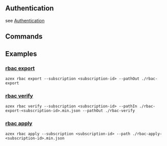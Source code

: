 ## Authentication

see [Authentication](/docs/authentication.md)

## Commands

## Examples

### [rbac export](/docs/commands/rbac/export.md)


```
azex rbac export --subscription <subscription-id> --pathOut ./rbac-export
```




### [rbac verify](/docs/commands/rbac/verify.md)


```
azex rbac verify --subscription <subscription-id> --pathIn ./rbac-export-<subscription-id>.min.json --pathOut ./rbac-verify
```


### [rbac apply](/docs/commands/rbac/apply.md)


```
azex rbac apply --subscription <subscription-id> --path ./rbac-apply-<subscription-id>.min.json
```
